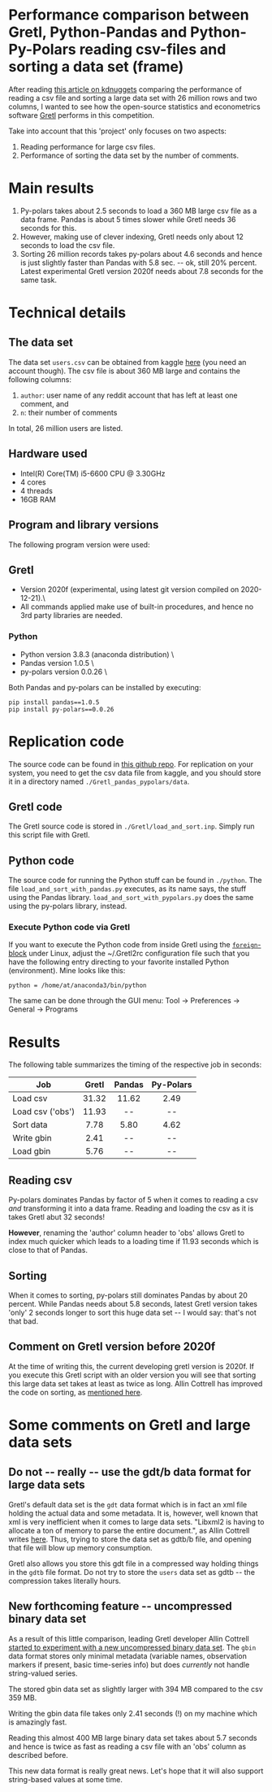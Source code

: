 # Performance comparison between Gretl, Python-Pandas and Python-Py-Polars reading csv-files and sorting a data set (frame)
After reading [this article on kdnuggets](https://www.kdnuggets.com/2020/12/rising-library-beating-pandas-performance.html) comparing the performance of reading a csv file and sorting a large data set with 26 million rows and two columns, I wanted to see how the open-source statistics and econometrics software [Gretl](gretl.sourceforge.net/) performs in this competition.

Take into account that this 'project' only focuses on two aspects:

1) Reading performance for large csv files.
2) Performance of sorting the data set by the number of comments.


# Main results
1) Py-polars takes about 2.5 seconds to load a 360 MB large csv file as a data frame. Pandas is about 5 times slower while Gretl needs 36 seconds for this.
2) However, making use of clever indexing, Gretl needs only about 12 seconds to load the csv file.
3) Sorting 26 million records takes py-polars about 4.6 seconds and hence is just slightly faster than Pandas with 5.8 sec. -- ok, still 20% percent. Latest experimental Gretl version 2020f needs about 7.8 seconds for the same task.


# Technical details
## The data set
The data set ```users.csv``` can be obtained from kaggle [here](https://www.kaggle.com/colinmorris/reddit-usernames) (you need an account though). The csv file is about 360 MB large and contains the following columns:

1) ```author```: user name of any reddit account that has left at least one comment, and
2) ```n```: their number of comments

In total, 26 million users are listed.

## Hardware used
- Intel(R) Core(TM) i5-6600 CPU @ 3.30GHz
- 4 cores
- 4 threads
- 16GB RAM

## Program and library versions
The following program version were used:

## Gretl
- Version 2020f (experimental, using latest git version compiled on 2020-12-21).\
- All commands applied make use of built-in procedures, and hence no 3rd party libraries are needed.

### Python
- Python version 3.8.3 (anaconda distribution) \
- Pandas version 1.0.5 \
- py-polars version 0.0.26 \

Both Pandas and py-polars can be installed by executing:
```
pip install pandas==1.0.5
pip install py-polars==0.0.26
```

# Replication code
The source code can be found in [this github repo](https://github.com/atecon/Gretl_pandas_pypolars). For replication on your system, you need to get the csv data file from kaggle, and you should store it in a directory named ```./Gretl_pandas_pypolars/data```.

## Gretl code
The Gretl source code is stored in ```./Gretl/load_and_sort.inp```. Simply run this script file with Gretl.


## Python code
The source code for running the Python stuff can be found in ```./python```. The file ```load_and_sort_with_pandas.py``` executes, as its name says, the stuff using the Pandas library. ```load_and_sort_with_pypolars.py``` does the same using the py-polars library, instead.

### Execute Python code via Gretl
If you want to execute the Python code from inside Gretl using the [```foreign```-block](http://Gretl.sourceforge.net/Gretl-help/cmdref.html#foreign) under Linux, adjust the ~/.Gretl2rc configuration file such that you have the following entry directing to your favorite installed Python (environment). Mine looks like this:
```
python = /home/at/anaconda3/bin/python
```


The same can be done through the GUI menu:
Tool -> Preferences -> General -> Programs

# Results
The following table summarizes the timing of the respective job in seconds:

**Job** |   **Gretl** | **Pandas** | **Py-Polars**
-----------|:-----:|:------:|:---------:
Load csv   | 31.32 | 11.62  | 2.49
Load csv ('obs')    | 11.93 | --  | --
Sort data  | 7.78 | 5.80   | 4.62
Write gbin | 2.41 | --  | --
Load gbin  | 5.76 | --  | --

## Reading csv

Py-polars dominates Pandas by factor of 5 when it comes to reading a csv *and* transforming it into a data frame. Reading and loading the csv as it is takes Gretl abut 32 seconds!

**However**, renaming the 'author' column header to 'obs' allows Gretl to index much quicker which leads to a loading time if 11.93 seconds which is close to that of Pandas.

## Sorting
When it comes to sorting, py-polars still dominates Pandas by about 20 percent. While Pandas needs about 5.8 seconds, latest Gretl version takes 'only' 2 seconds longer to sort this huge data set -- I would say: that's not that bad.


## Comment on Gretl version before 2020f
At the time of writing this, the current developing gretl version is 2020f. If you execute this Gretl script with an older version you will see that sorting this large data set takes at least as twice as long. Allin Cottrell has improved the code on sorting, as [mentioned here](https://gretlml.univpm.it/hyperkitty/list/gretl-users@gretlml.univpm.it/thread/2S62T2T23GMHQL4FKJH7KJHIWIYYPXRH/#V5FATZTNC2ELPUUHWJK4R3MIT7ULWNKD).


# Some comments on Gretl and large data sets
## Do not -- really -- use the gdt/b data format for large data sets
Gretl's default data set is the ```gdt``` data format which is in fact an xml file holding the actual data and some metadata. It is, however, well known that xml is very inefficient when it comes to large data sets. "Libxml2 is having to allocate a ton of memory to parse the entire document.", as Allin Cottrell writes [here](https://Gretlml.univpm.it/hyperkitty/list/Gretl-users@Gretlml.univpm.it/message/V5FATZTNC2ELPUUHWJK4R3MIT7ULWNKD/). Thus, trying to store the data set as gdtb/b file, and opening that file will blow up memory consumption.

Gretl also allows you store this gdt file in a compressed way holding things in the ```gdtb``` file format. Do not try to store the ```users``` data set as gdtb -- the compression takes literally hours.

## New forthcoming feature -- uncompressed binary data set
As a result of this little comparison, leading Gretl developer Allin Cottrell [started to experiment with a new uncompressed binary data set](https://Gretlml.univpm.it/hyperkitty/list/Gretl-users@Gretlml.univpm.it/message/V5FATZTNC2ELPUUHWJK4R3MIT7ULWNKD/). The ```gbin``` data format stores only minimal metadata (variable names, observation markers if present, basic time-series info) but does *currently* not handle string-valued series.

The stored gbin data set as slightly larger with 394 MB compared to the csv 359 MB.

Writing the gbin data file takes only 2.41 seconds (!) on my machine which is amazingly fast.

Reading this almost 400 MB large binary data set takes about 5.7 seconds and hence is twice as fast as reading a csv file with an 'obs' column as described before.

This new data format is really great news. Let's hope that it will also support string-based values at some time.
